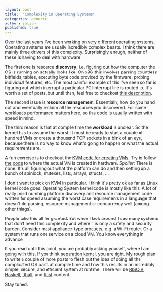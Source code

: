 ```yaml
---
layout: post
title:  "Complexity in Operating Systems"
categories: generic
author: julian
published: true
---
```


Over the last years I've been working on very different operating
systems. Operating systems are usually incredibly complex beasts. I
think there are mainly three drivers of this complexity. Surprisingly
enough, neither of these is having to deal with hardware.

The first one is resource **discovery**, i.e. figuring out how the
computer the OS is running on actually looks like. On x86, this
involves parsing countless bitfields, tables, executing byte code
provided by the firmware, probing individual features, etc. The most
painful example of this I've seen so far is figuring out which
interrupt a particular PCI interrupt line is routed to. It's worth a
set of posts, but until then, feel free to checkout [this
description](https://habr.com/en/post/501912/).

The second issue is **resource management**. Essentially, how do you
hand out and eventually reclaim all the resources you discovered. For
some workloads performance matters here, so this code is usually
written with speed in mind.

The third reason is that at compile time the **workload** is
unclear. So the kernel has to assume the worst. It must be ready to
start a couple of hundred VMs or create a thousand TCP sockets in a
blink of an eye, because there is no way to know what's going to
happen or what the actual requirements are.

A fun exercise is to checkout the [KVM code for creating
VMs](https://elixir.bootlin.com/linux/v5.9.1/source/virt/kvm/kvm_main.c#L739). Try
to follow
[the](https://elixir.bootlin.com/linux/v5.9.1/source/arch/x86/kvm/x86.c#L9904)
[code](https://elixir.bootlin.com/linux/v5.9.1/source/arch/x86/kvm/vmx/vmx.c#L7059)
to where the actual VM is created in hardware. *Spoiler:* There is
none. It's all figuring out what the platform can do and then setting
up a bunch of spinlock, mutexes, lists, arrays, structs, ...

I don't want to pick on KVM in particular. I think it's pretty ok as
far as Linux kernel code goes. Operating System kernel code is mostly
like this: A lot of really mind numbing platform discovery and
resource management code written for speed assuming the worst case
requirements in a language that doesn't do parsing, resource
management or concurrency well (among other things).

People take this all for granted. But when I look around, I see many
systems that don't need this complexity and where it is only a safety
and security burden. Consider most appliance-type products, e.g. a
Wi-Fi router. Or a system that runs one service on a cloud VM. You
know everything in advance!

If you read until this point, you are probably asking yourself, where
I am going with this. If you think [separation
kernel](https://en.wikipedia.org/wiki/Separation_kernel), you are
right. My rough plan to write a couple of more posts to flesh out the
idea of doing all the complicated OS parts at compile time and how
this results in an incredibly simple, secure, and efficient system at
runtime. There will be [RISC-V](https://riscv.org/),
[Haskell](https://www.haskell.org/), [Dhall](https://dhall-lang.org/),
and [Rust](https://www.rust-lang.org/) content.

Stay tuned.
